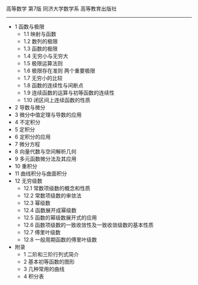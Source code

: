 高等数学    第7版
同济大学数学系
高等教育出版社

_____


- 1 函数与极限
  - 1.1 映射与函数
  - 1.2 数列的极限
  - 1.3 函数的极限
  - 1.4 无穷小与无穷大
  - 1.5 极限运算法则
  - 1.6 极限存在准则 两个重要极限
  - 1.7 无穷小的比较
  - 1.8 函数的连续性与间断点
  - 1.9 连续函数的运算与初等函数的连续性
  - 1.10 闭区间上连续函数的性质
- 2 导数与微分
- 3 微分中值定理与导数的应用
- 4 不定积分
- 5 定积分
- 6 定积分的应用
- 7 微分方程
- 8 向量代数与空间解析几何
- 9 多元函数微分法及其应用
- 10 重积分
- 11 曲线积分与曲面积分
- 12 无穷级数
  - 12.1 常数项级数的概念和性质
  - 12.2 常数项级数的审敛法
  - 12.3 幂级数
  - 12.4 函数展开成幂级数
  - 12.5 函数的幂级数展开式的应用
  - 12.6 函数项级数的一致收敛性及一致收敛级数的基本性质
  - 12.7 傅里叶级数
  - 12.8 一般周期函数的傅里叶级数
- 附录
  - 1 二阶和三阶行列式简介
  - 2 基本初等函数的图形
  - 3 几种常用的曲线
  - 4 积分表
